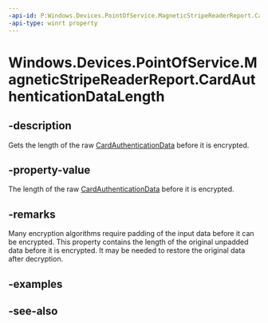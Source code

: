 ```yaml
---
-api-id: P:Windows.Devices.PointOfService.MagneticStripeReaderReport.CardAuthenticationDataLength
-api-type: winrt property
---
```


<!-- Property syntax
public uint CardAuthenticationDataLength { get; }
-->

# Windows.Devices.PointOfService.MagneticStripeReaderReport.CardAuthenticationDataLength

## -description
Gets the length of the raw [CardAuthenticationData](magneticstripereaderreport_cardauthenticationdata.md) before it is encrypted.

## -property-value
The length of the raw [CardAuthenticationData](magneticstripereaderreport_cardauthenticationdata.md) before it is encrypted.

## -remarks
Many encryption algorithms require padding of the input data before it can be encrypted. This property contains the length of the original unpadded data before it is encrypted. It may be needed to restore the original data after decryption.

## -examples

## -see-also
